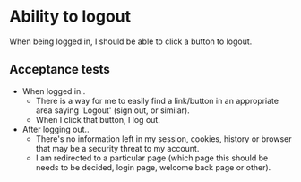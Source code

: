# Ability to logout

When being logged in, I should be able to click a button to logout.

## Acceptance tests

- When logged in..
  - There is a way for me to easily find a link/button in an appropriate area saying 'Logout' (sign out, or similar).
  - When I click that button, I log out.
- After logging out..
  - There's no information left in my session, cookies, history or browser that may be a security threat to my account.
  - I am redirected to a particular page (which page this should be needs to be decided, login page, welcome back page or other).

